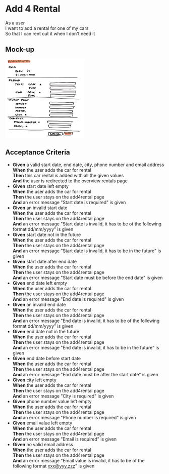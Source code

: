 # Add 4 Rental

As a user\
I want to add a rental for one of my cars\
So that I can rent out it when I don't need it

## Mock-up

<a href="./mockups/add4rental.jpg">
    <img src="./mockups/add4rental.jpg" width=250 height=250>
</a>

## Acceptance Criteria
* **Given** a valid start date, end date, city, phone number and email address\
**When** the user adds the car for rental\
**Then** this car rental is added with all the given values\
**And** the user is redirected to the overview rentals page
* **Given** start date left empty\
**When** the user adds the car for rental\
**Then** the user stays on the add4rental page\
**And** an error message "Start date is required" is given
* **Given** an invalid start date\
**When** the user adds the car for rental\
**Then** the user stays on the add4rental page\
**And** an error message "Start date is invalid, it has to be of the following format dd/mm/yyyy" is given
* **Given** start date not in the future\
**When** the user adds the car for rental\
**Then** the user stays on the add4rental page\
**And** an error message "Start date is invalid, it has to be in the future" is given
* **Given** start date after end date\
**When** the user adds the car for rental\
**Then** the user stays on the add4rental page\
**And** an error message "Start date must be before the end date" is given
* **Given** end date left empty\
**When** the user adds the car for rental\
**Then** the user stays on the add4rental page\
**And** an error message "End date is required" is given
* **Given** an invalid end date\
**When** the user adds the car for rental\
**Then** the user stays on the add4rental page\
**And** an error message "End date is invalid, it has to be of the following format dd/mm/yyyy" is given
* **Given** end date not in the future\
**When** the user adds the car for rental\
**Then** the user stays on the add4rental page\
**And** an error message "End date is invalid, it has to be in the future" is given
* **Given** end date before start date\
**When** the user adds the car for rental\
**Then** the user stays on the add4rental page\
**And** an error message "End date must be after the start date" is given
* **Given** city left empty\
**When** the user adds the car for rental\
**Then** the user stays on the add4rental page\
**And** an error message "City is required" is given
* **Given** phone number value left empty\
**When** the user adds the car for rental\
**Then** the user stays on the add4rental page\
**And** an error message "Phone number is required" is given
* **Given** email value left empty\
**When** the user adds the car for rental\
**Then** the user stays on the add4rental page\
**And** an error message "Email is required" is given
* **Given** no valid email address\
**When** the user adds the car for rental\
**Then** the user stays on the add4rental page\
**And** an error message "Email value is invalid, it has to be of the following format xxx@yyy.zzz" is given
